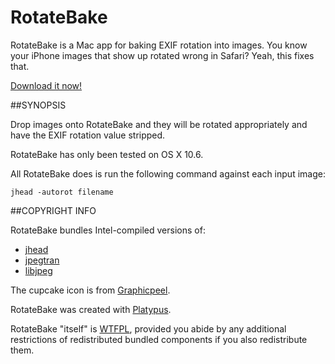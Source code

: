 # RotateBake

RotateBake is a Mac app for baking EXIF rotation into images. You know your
iPhone images that show up rotated wrong in Safari? Yeah, this fixes that.

[Download it now!](http://github.com/downloads/ryanfb/rotatebake/RotateBake.app.zip)

##SYNOPSIS

Drop images onto RotateBake and they will be rotated appropriately and have the EXIF rotation value stripped.

RotateBake has only been tested on OS X 10.6.

All RotateBake does is run the following command against each input image:

    jhead -autorot filename

##COPYRIGHT INFO

RotateBake bundles Intel-compiled versions of:

* [jhead](http://www.sentex.net/~mwandel/jhead/)
* [jpegtran](http://jpegclub.org/)
* [libjpeg](http://www.ijg.org/)

The cupcake icon is from [Graphicpeel](http://graphicpeel.com/icons).

RotateBake was created with [Platypus](http://www.sveinbjorn.org/platypus).

RotateBake "itself" is [WTFPL](http://sam.zoy.org/wtfpl/), provided you
abide by any additional restrictions of redistributed bundled components if
you also redistribute them.
